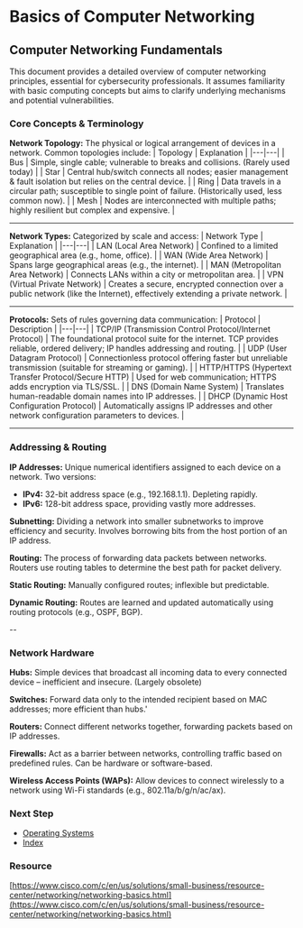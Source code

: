 # Basics of Computer Networking

## Computer Networking Fundamentals
This document provides a detailed overview of computer networking principles, essential for cybersecurity professionals. It assumes familiarity with basic computing concepts but aims to clarify underlying mechanisms and potential vulnerabilities.

### Core Concepts & Terminology
**Network Topology:** The physical or logical arrangement of devices in a network. Common topologies include:
| Topology | Explanation |
|---|---|
| Bus | Simple, single cable; vulnerable to breaks and collisions. (Rarely used today) |
| Star | Central hub/switch connects all nodes; easier management & fault isolation but relies on the central device. |
| Ring | Data travels in a circular path; susceptible to single point of failure. (Historically used, less common now). |
| Mesh | Nodes are interconnected with multiple paths; highly resilient but complex and expensive. |

---

**Network Types:** Categorized by scale and access:
| Network Type | Explanation |
|---|---|
| LAN (Local Area Network) | Confined to a limited geographical area (e.g., home, office). |
| WAN (Wide Area Network) | Spans large geographical areas (e.g., the internet). |
| MAN (Metropolitan Area Network) | Connects LANs within a city or metropolitan area. |
| VPN (Virtual Private Network) | Creates a secure, encrypted connection over a public network (like the Internet), effectively extending a private network. |

---

**Protocols:** Sets of rules governing data communication:
| Protocol | Description |
|---|---|
| TCP/IP (Transmission Control Protocol/Internet Protocol) | The foundational protocol suite for the internet. TCP provides reliable, ordered delivery; IP handles addressing and routing. |
| UDP (User Datagram Protocol) | Connectionless protocol offering faster but unreliable transmission (suitable for streaming or gaming). |
| HTTP/HTTPS (Hypertext Transfer Protocol/Secure HTTP) | Used for web communication; HTTPS adds encryption via TLS/SSL. |
| DNS (Domain Name System) | Translates human-readable domain names into IP addresses. |
| DHCP (Dynamic Host Configuration Protocol) | Automatically assigns IP addresses and other network configuration parameters to devices. |

---

### Addressing & Routing
**IP Addresses:** Unique numerical identifiers assigned to each device on a network. Two versions:
  - **IPv4:** 32-bit address space (e.g., 192.168.1.1). Depleting rapidly.
  - **IPv6:** 128-bit address space, providing vastly more addresses.

**Subnetting:** Dividing a network into smaller subnetworks to improve efficiency and security. Involves borrowing bits from the host portion of an IP address.

**Routing:** The process of forwarding data packets between networks. Routers use routing tables to determine the best path for packet delivery.

**Static Routing:** Manually configured routes; inflexible but predictable.

**Dynamic Routing:** Routes are learned and updated automatically using routing protocols (e.g., OSPF, BGP).


--


### Network Hardware
**Hubs:** Simple devices that broadcast all incoming data to every connected device – inefficient and insecure. (Largely obsolete)

**Switches:** Forward data only to the intended recipient based on MAC addresses; more efficient than hubs.'

**Routers:** Connect different networks together, forwarding packets based on IP addresses.

**Firewalls:** Act as a barrier between networks, controlling traffic based on predefined rules. Can be hardware or software-based.

**Wireless Access Points (WAPs):** Allow devices to connect wirelessly to a network using Wi-Fi standards (e.g., 802.11a/b/g/n/ac/ax).


### Next Step
- [Operating Systems](https://github.com/Sisu-Sus/CyberSec-RoadMap/blob/main/Operating_Systems/Operating_Systems.md)
- [Index](https://github.com/Sisu-Sus/CyberSec-RoadMap/blob/main/index.md)

### Resource
[https://www.cisco.com/c/en/us/solutions/small-business/resource-center/networking/networking-basics.html](https://www.cisco.com/c/en/us/solutions/small-business/resource-center/networking/networking-basics.html)
